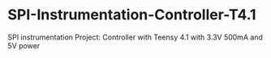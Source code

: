 # SPI-Instrumentation-Controller-T4.1
SPI instrumentation Project:  Controller with Teensy 4.1 with 3.3V 500mA and 5V power
